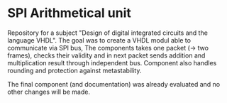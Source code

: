 # SPI Arithmetical unit

Repository for a subject "Design of digital integrated circuits and the language VHDL". The goal was to create a VHDL modul able to communicate via SPI bus, The components takes one packet (-> two frames), checks their validity and in next packet sends addition and multiplication result through independent bus. Component also handles rounding and protection against metastability.

The final component (and documentation) was already evaluated and no other changes will be made.

